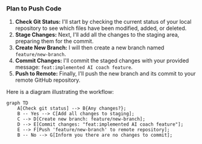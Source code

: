 ### Plan to Push Code

1.  **Check Git Status:** I'll start by checking the current status of your local repository to see which files have been modified, added, or deleted.
2.  **Stage Changes:** Next, I'll add all the changes to the staging area, preparing them for the commit.
3.  **Create New Branch:** I will then create a new branch named `feature/new-branch`.
4.  **Commit Changes:** I'll commit the staged changes with your provided message: `feat:implemented AI coach feature`.
5.  **Push to Remote:** Finally, I'll push the new branch and its commit to your remote GitHub repository.

Here is a diagram illustrating the workflow:

```mermaid
graph TD
    A[Check git status] --> B{Any changes?};
    B -- Yes --> C[Add all changes to staging];
    C --> D[Create new branch: feature/new-branch];
    D --> E[Commit changes: "feat:implemented AI coach feature"];
    E --> F[Push 'feature/new-branch' to remote repository];
    B -- No --> G[Inform you there are no changes to commit];